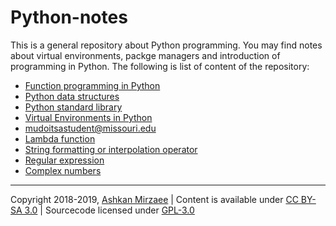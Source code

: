 # Python-notes

This is a general repository about Python programming. You may find notes about virtual environments, packge managers and 
introduction of programming in Python. The following is list of content of the repository:
- [Function programming in Python](https://github.com/ashki23/Python-notes/blob/master/python-fun.md)
- [Python data structures](https://github.com/ashki23/Python-notes/blob/master/python-str.md)
- [Python standard library](https://github.com/ashki23/Python-notes/blob/master/python-lib.md)
- [Virtual Environments in Python](https://github.com/ashki23/Python-notes/blob/master/python-env.md)
- [mudoitsastudent@missouri.edu](https://github.com/ashki23/Python-notes/blob/master/tensorflow.md)
- [Lambda function](https://github.com/ashki23/Python-notes/blob/master/lambda.md)
- [String formatting or interpolation operator](https://github.com/ashki23/Python-notes/blob/master/magic-string.md)
- [Regular expression](https://github.com/ashki23/Python-notes/blob/master/regular-expression.md)
- [Complex numbers](https://github.com/ashki23/Python-notes/blob/master/complex-numbers.md)

---
Copyright 2018-2019, [Ashkan Mirzaee](https://ashki23.github.io/index.html) | Content is available under [CC BY-SA 3.0](https://creativecommons.org/licenses/by-sa/3.0/) | Sourcecode licensed under [GPL-3.0](https://www.gnu.org/licenses/gpl-3.0.en.html)
